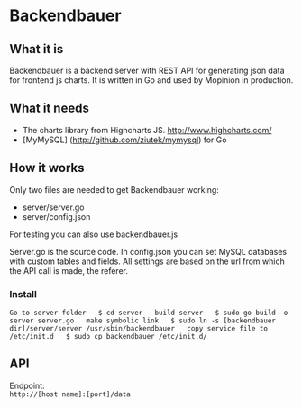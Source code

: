 Backendbauer
============

## What it is

Backendbauer is a backend server with REST API for generating json data for frontend js charts.
It is written in Go and used by Mopinion in production.

## What it needs
* The charts library from Highcharts JS.
http://www.highcharts.com/
* [MyMySQL] (http://github.com/ziutek/mymysql) for Go

## How it works

Only two files are needed to get Backendbauer working:
- server/server.go
- server/config.json

For testing you can also use backendbauer.js

Server.go is the source code. In config.json you can set MySQL databases with custom tables and fields.
All settings are based on the url from which the API call is made, the referer.

### Install
`Go to server folder  
$ cd server  
build server  
$ sudo go build -o server server.go  
make symbolic link  
$ sudo ln -s [backendbauer dir]/server/server /usr/sbin/backendbauer  
copy service file to /etc/init.d  
$ sudo cp backendbauer /etc/init.d/  `

## API

Endpoint:  
`http://[host name]:[port]/data`  




	

